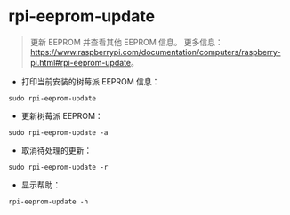 # rpi-eeprom-update

> 更新 EEPROM 并查看其他 EEPROM 信息。
> 更多信息：<https://www.raspberrypi.com/documentation/computers/raspberry-pi.html#rpi-eeprom-update>。

- 打印当前安装的树莓派 EEPROM 信息：

`sudo rpi-eeprom-update`

- 更新树莓派 EEPROM：

`sudo rpi-eeprom-update -a`

- 取消待处理的更新：

`sudo rpi-eeprom-update -r`

- 显示帮助：

`rpi-eeprom-update -h`
